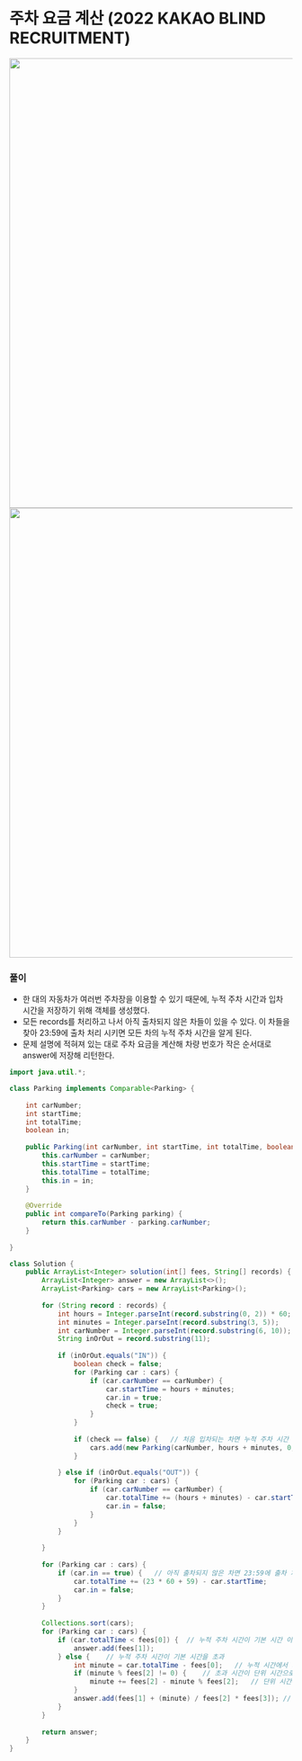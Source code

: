 # 주차 요금 계산 (2022 KAKAO BLIND RECRUITMENT)

<img src="https://user-images.githubusercontent.com/35963403/161485667-f5517ee7-b75f-4294-a3eb-6c273dd1eabb.PNG" width="800">

<img src="https://user-images.githubusercontent.com/35963403/161485680-61c81255-59e7-4d21-9c2a-6f6c57479bc1.PNG" width="800">

### 풀이

- 한 대의 자동차가 여러번 주차장을 이용할 수 있기 때문에, 누적 주차 시간과 입차 시간을 저장하기 위해 객체를 생성했다.
- 모든 records를 처리하고 나서 아직 출차되지 않은 차들이 있을 수 있다. 이 차들을 찾아 23:59에 출차 처리 시키면 모든 차의 누적 주차 시간을 알게 된다.
- 문제 설명에 적혀져 있는 대로 주차 요금을 계산해 차량 번호가 작은 순서대로 answer에 저장해 리턴한다.

```java
import java.util.*;

class Parking implements Comparable<Parking> {
    
    int carNumber;
    int startTime;
    int totalTime;
    boolean in;
    
    public Parking(int carNumber, int startTime, int totalTime, boolean in) {
        this.carNumber = carNumber;
        this.startTime = startTime;
        this.totalTime = totalTime;
        this.in = in;
    }
    
    @Override
	public int compareTo(Parking parking) {
		return this.carNumber - parking.carNumber;
	}
    
}

class Solution {
    public ArrayList<Integer> solution(int[] fees, String[] records) {
        ArrayList<Integer> answer = new ArrayList<>();
        ArrayList<Parking> cars = new ArrayList<Parking>();
        
        for (String record : records) {
            int hours = Integer.parseInt(record.substring(0, 2)) * 60;
            int minutes = Integer.parseInt(record.substring(3, 5));
            int carNumber = Integer.parseInt(record.substring(6, 10));
            String inOrOut = record.substring(11);
            
            if (inOrOut.equals("IN")) {
                boolean check = false;
                for (Parking car : cars) {
                    if (car.carNumber == carNumber) {
                        car.startTime = hours + minutes;
                        car.in = true;
                        check = true;
                    }
                }
                
                if (check == false) {   // 처음 입차되는 차면 누적 주차 시간 계산을 위해 객체 추가
                    cars.add(new Parking(carNumber, hours + minutes, 0, true));
                }
                
            } else if (inOrOut.equals("OUT")) {
                for (Parking car : cars) {
                    if (car.carNumber == carNumber) {
                        car.totalTime += (hours + minutes) - car.startTime;
                        car.in = false;
                    }
                }
            }
            
        }
        
        for (Parking car : cars) {
            if (car.in == true) {   // 아직 출차되지 않은 차면 23:59에 출차 처리
                car.totalTime += (23 * 60 + 59) - car.startTime;
                car.in = false;
            }
        }
        
        Collections.sort(cars);
        for (Parking car : cars) {
            if (car.totalTime < fees[0]) {  // 누적 주차 시간이 기본 시간 이하
                answer.add(fees[1]);
            } else {    // 누적 주차 시간이 기본 시간을 초과
                int minute = car.totalTime - fees[0];   // 누적 시간에서 기본 시간 빼기
                if (minute % fees[2] != 0) {    // 초과 시간이 단위 시간으로 나누어 떨어지지 않으면
                    minute += fees[2] - minute % fees[2];   // 단위 시간에 맞도록 올림
                }
                answer.add(fees[1] + (minute) / fees[2] * fees[3]); // 기본 요금 + 초과 요금
            }
        }
        
        return answer;
    }
}
```